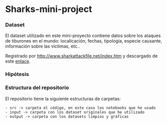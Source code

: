 # Sharks-mini-project

### Dataset
El dataset utilizado en este mini-proyecto contiene datos sobre los ataques de tiburones en el mundo: localicación, fechas, tipología, especie causante, información sobre las víctimas, etc..   

Registrado por http://www.sharkattackfile.net/index.htm y descargado de este [enlace](https://www.kaggle.com/teajay/global-shark-attacks).

### Hipótesis

### Estructura del repositorio

El repositorio tiene la siguiente estructuras de carpetas:   

    - src -> carpeta el código, en este caso los notebooks que he usado
    - input -> carpeta con los dataset originales que he utilizado
    - output -> carpeta con los datasets limpios y gráficas
